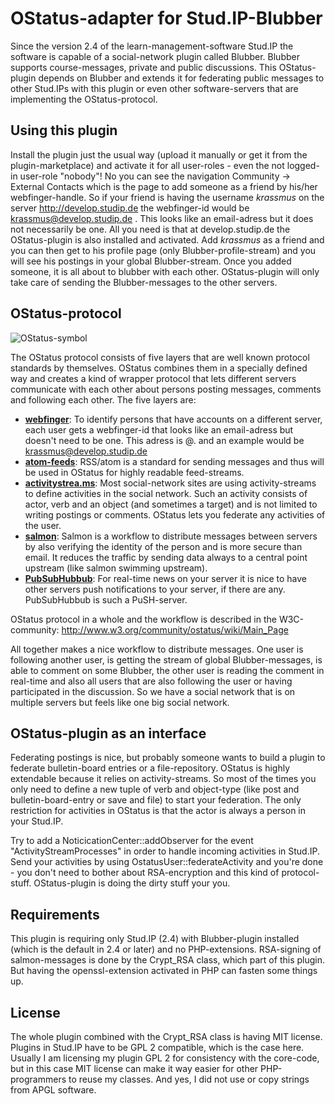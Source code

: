 OStatus-adapter for Stud.IP-Blubber
===================================

Since the version 2.4 of the learn-management-software Stud.IP the software is 
capable of a social-network plugin called Blubber. Blubber supports course-messages, 
private and public discussions. This OStatus-plugin depends on Blubber and extends 
it for federating public messages to other Stud.IPs with this plugin or even other 
software-servers that are implementing the OStatus-protocol.

## Using this plugin

Install the plugin just the usual way (upload it manually or get it from the
plugin-marketplace) and activate it for all user-roles - even the not logged-in 
user-role "nobody"! No you can see the navigation Community -> External Contacts
which is the page to add someone as a friend by his/her webfinger-handle. So if 
your friend is having the username *krassmus* on the server http://develop.studip.de
the webfinger-id would be krassmus@develop.studip.de . This looks like an email-adress
but it does not necessarily be one. All you need is that at develop.studip.de the
OStatus-plugin is also installed and activated. Add *krassmus* as a friend and you 
can then get to his profile page (only Blubber-profile-stream) and you will see 
his postings in your global Blubber-stream. Once you added someone, it is all 
about to blubber with each other. OStatus-plugin will only take care of sending
the Blubber-messages to the other servers.

## OStatus-protocol

![OStatus-symbol](https://raw.github.com/Krassmus/OStatus/master/assets/ostatus.png)

The OStatus protocol consists of five layers that are well known protocol standards 
by themselves. OStatus combines them in a specially defined way and creates a
kind of wrapper protocol that lets different servers communicate with each other
about persons posting messages, comments and following each other. The five layers are:

* **[webfinger](http://code.google.com/p/webfinger/)**: To identify persons that have accounts on a different server, each user gets a webfinger-id that looks like an email-adress but doesn't need to be one. This adress is <username>@<servername>.<tld> and an example would be krassmus@develop.studip.de
* **[atom-feeds](http://www.atomenabled.org/developers/protocol/atom-protocol-spec.php)**: RSS/atom is a standard for sending messages and thus will be used in OStatus for highly readable feed-streams.
* **[activitystrea.ms](http://activitystrea.ms/specs/atom/1.0/)**: Most social-network sites are using activity-streams to define activities in the social network. Such an activity consists of actor, verb and an object (and sometimes a target) and is not limited to writing postings or comments. OStatus lets you federate any activities of the user.
* **[salmon](http://salmon-protocol.googlecode.com/svn/trunk/draft-panzer-salmon-00.html)**: Salmon is a workflow to distribute messages between servers by also verifying the identity of the person and is more secure than email. It reduces the traffic by sending data always to a central point upstream (like salmon swimming upstream).
* **[PubSubHubbub](http://pubsubhubbub.googlecode.com/svn/trunk/pubsubhubbub-core-0.3.html)**: For real-time news on your server it is nice to have other servers push notifications to your server, if there are any. PubSubHubbub is such a PuSH-server.

OStatus protocol in a whole and the workflow is described in the W3C-community: 
http://www.w3.org/community/ostatus/wiki/Main_Page

All together makes a nice workflow to distribute messages. One user is following 
another user, is getting the stream of global Blubber-messages, is able to comment 
on some Blubber, the other user is reading the comment in real-time and also all
users that are also following the user or having participated in the discussion. 
So we have a social network that is on multiple servers but feels like one big 
social network.

## OStatus-plugin as an interface

Federating postings is nice, but probably someone wants to build a plugin to 
federate bulletin-board entries or a file-repository. OStatus is highly extendable
because it relies on activity-streams. So most of the times you only need to define
a new tuple of verb and object-type (like post and bulletin-board-entry or save and file)
to start your federation. The only restriction for activities in OStatus is that the 
actor is always a person in your Stud.IP.

Try to add a NoticicationCenter::addObserver for the event "ActivityStreamProcesses"
in order to handle incoming activities in Stud.IP. Send your activities by using
OstatusUser::federateActivity and you're done - you don't need to bother about 
RSA-encryption and this kind of protocol-stuff. OStatus-plugin is doing the dirty
stuff your you.

## Requirements

This plugin is requiring only Stud.IP (2.4) with Blubber-plugin installed (which is
the default in 2.4 or later) and no PHP-extensions. RSA-signing of salmon-messages 
is done by the Crypt_RSA class, which part of this plugin. But 
having the openssl-extension activated in PHP can fasten some things up.

## License

The whole plugin combined with the Crypt_RSA class is having MIT license. Plugins
in Stud.IP have to be GPL 2 compatible, which is the case here. Usually I am 
licensing my plugin GPL 2 for consistency with the core-code, but in this case
MIT license can make it way easier for other PHP-programmers to reuse my classes.
And yes, I did not use or copy strings from APGL software.